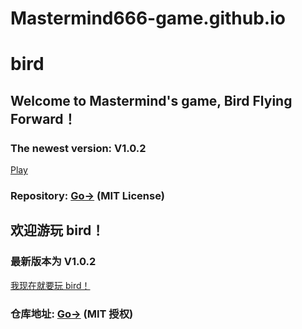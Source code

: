 # Mastermind666-game.github.io
# bird
## Welcome to Mastermind's game, Bird Flying Forward！
### The newest version: V1.0.2
<a href="https://Mastermind666-game.github.io/1.0.5/">Play</a>

### Repository: <a href="https://www.github.com/aenf23/bird/">Go-></a> (MIT License)

## 欢迎游玩 bird！
### 最新版本为 V1.0.2
<a href="https://Mastermind666-game.github.io/1.0.5/">我现在就要玩 bird！</a>

### 仓库地址: <a href="https://www.github.com/aenf23/bird/">Go-></a> (MIT 授权)
